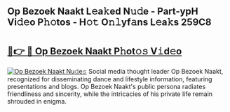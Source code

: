 ## Op Bezoek Naakt L𝚎a𝚔ed N𝚞𝚍e - Part-ypH Vi𝚍𝚎o P𝚑𝚘tos - H𝚘𝚝 O𝚗𝚕yf𝚊ns L𝚎a𝚔s 259C8

# <h2><a href="http://kf2397.oniu.top/?m=Op+Bezoek+Naakt">🔗👉 🔴 Op Bezoek Naakt P𝚑ot𝚘𝚜 V𝚒d𝚎o</a></h2>

[![Op Bezoek Naakt Nu𝚍e𝚜](https://i.imgur.com/0qMVB7G.gif)](http://kf2397.oniu.top/?m=Op+Bezoek+Naakt)
Social media thought leader Op Bezoek Naakt, recognized for disseminating dance and lifestyle information, featuring presentations and blogs. Op Bezoek Naakt's public persona radiates friendliness and sincerity, while the intricacies of his private life remain shrouded in enigma.  
